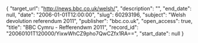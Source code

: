 {
  "target_url": "http://news.bbc.co.uk/welsh/", 
  "description": "", 
  "end_date": null, 
  "date": "2006-01-01T12:00:00", 
  "slug": 60293196, 
  "subject": "Welsh devolution referendum 2011", 
  "publisher": "bbc.co.uk", 
  "open_access": true, 
  "title": "BBC Cymru - Refferendwm 2011", 
  "record_id": "20060101T120000/YixwWhCZ9pho7QwCZfx1RA==", 
  "start_date": null
}

